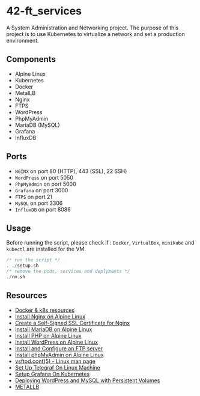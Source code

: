 # 42-ft_services
A System Administration and Networking project.
The purpose of this project is to use Kubernetes to virtualize a network and set a production environment.
## Components
- Alpine Linux
- Kubernetes
- Docker
- MetalLB
- Nginx
- FTPS
- WordPress
- PhpMyAdmin
- MariaDB (MySQL)
- Grafana
- InfluxDB
## Ports
- ```NGINX``` on port 80 (HTTP), 443 (SSL), 22 SSH)
- ```WordPress``` on port 5050
- ```PhpMyAdmin``` on port 5000
- ```Grafana``` on port 3000
- ```FTPS``` on port 21
- ```MySQL``` on port 3306
- ```InfluxDB``` on port 8086
## Usage
Before running the script, please check if : ```Docker```, ```VirtualBox```, ```minikube``` and ```kubectl``` are installed for the VM.
```C++
/* run the script */
. ./setup.sh
/* remove the pods, services and deplyments */
./rm.sh
```
## Resources
- [Docker & k8s resources](https://www.notion.so/Docker-k8s-resources-5d89599a520b479e8f18487aa3e537a3)
- [Install Nginx on Alpine Linux](https://wiki.alpinelinux.org/wiki/Nginx)
- [Create a Self-Signed SSL Certificate for Nginx](https://zhimin-wen.medium.com/https-client-certificate-authentication-with-sidecar-9b07d82a6389)
- [Install MariaDB on Alpine Linux](https://techviewleo.com/how-to-install-mariadb-on-alpine-linux/)
- [Install PHP on Alpine Linux](https://www.cyberciti.biz/faq/how-to-install-php-7-fpm-on-alpine-linux/)
- [Install WordPress on Alpine Linux](https://wiki.alpinelinux.org/wiki/WordPress)
- [Install and Configure an FTP server](https://www.howtoforge.com/tutorial/ubuntu-vsftpd/)
- [Install phpMyAdmin on Alpine Linux](https://wiki.alpinelinux.org/wiki/PhpMyAdmin)
- [vsftpd.conf(5) - Linux man page](https://linux.die.net/man/5/vsftpd.conf)
- [Set Up Telegraf On Linux Machine](https://www.learningmilestone.com/post/set-up-telegraf-on-linux-machine-for-monitoring)
- [Setup Grafana On Kubernetes](https://devopscube.com/setup-grafana-kubernetes/)
- [Deploying WordPress and MySQL with Persistent Volumes](https://kubernetes.io/docs/tutorials/stateful-application/mysql-wordpress-persistent-volume/)
- [METALLB](https://metallb.universe.tf/)
